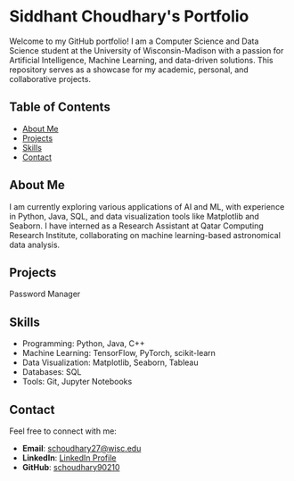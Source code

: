 # Siddhant Choudhary's Portfolio

Welcome to my GitHub portfolio! I am a Computer Science and Data Science student at the University of Wisconsin-Madison with a passion for Artificial Intelligence, Machine Learning, and data-driven solutions. This repository serves as a showcase for my academic, personal, and collaborative projects.

## Table of Contents
- [About Me](#about-me)
- [Projects](#projects)
- [Skills](#skills)
- [Contact](#contact)

## About Me
I am currently exploring various applications of AI and ML, with experience in Python, Java, SQL, and data visualization tools like Matplotlib and Seaborn. I have interned as a Research Assistant at Qatar Computing Research Institute, collaborating on machine learning-based astronomical data analysis.

## Projects
Password Manager

## Skills
- Programming: Python, Java, C++
- Machine Learning: TensorFlow, PyTorch, scikit-learn
- Data Visualization: Matplotlib, Seaborn, Tableau
- Databases: SQL
- Tools: Git, Jupyter Notebooks

## Contact
Feel free to connect with me:
- **Email**: schoudhary27@wisc.edu
- **LinkedIn**: [LinkedIn Profile](https://www.linkedin.com/in/siddhant-choudhary-441)
- **GitHub**: [schoudhary90210](https://github.com/schoudhary90210)

